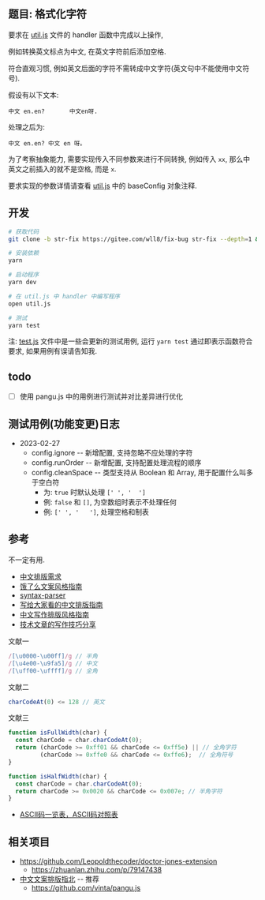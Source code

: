 ## 题目: 格式化字符

要求在 [util.js](./util.js) 文件的 handler 函数中完成以上操作,

例如转换英文标点为中文, 在英文字符前后添加空格.

符合直观习惯, 例如英文后面的字符不需转成中文字符(英文句中不能使用中文符号).

假设有以下文本:

```text
中文 en.en?		中文en呀.
```

处理之后为:

```text
中文 en.en? 中文 en 呀。
```

为了考察抽象能力, 需要实现传入不同参数来进行不同转换, 例如传入 `xx`, 那么中英文之前插入的就不是空格, 而是 `x`.

要求实现的参数详情请查看 [util.js](./util.js) 中的 baseConfig 对象注释.

## 开发

```sh
# 获取代码
git clone -b str-fix https://gitee.com/wll8/fix-bug str-fix --depth=1 && cd str-fix

# 安装依赖
yarn

# 启动程序
yarn dev

# 在 util.js 中 handler 中编写程序
open util.js

# 测试
yarn test
```

注: [test.js](./test.js) 文件中是一些会更新的测试用例, 运行 `yarn test` 通过即表示函数符合要求, 如果用例有误请告知我.

## todo
- [ ] 使用 pangu.js 中的用例进行测试并对比差异进行优化

## 测试用例(功能变更)日志
- 2023-02-27
  - config.ignore -- 新增配置, 支持忽略不应处理的字符
  - config.runOrder -- 新增配置, 支持配置处理流程的顺序
  - config.cleanSpace -- 类型支持从 Boolean 和 Array, 用于配置什么叫多于空白符
    - 为: `true` 时默认处理 `[' ', '	']`
    - 例: `false` 和 `[]`, 为空数组时表示不处理任何
    - 例: `[' ', '	']`, 处理空格和制表

## 参考
不一定有用.

- [中文排版需求](https://w3c.github.io/clreq/)
- [饿了么文案风格指南](https://github.com/ElemeFE/style-guide/blob/master/copywriter.md)
- [syntax-parser](https://github.com/ascoders/syntax-parser)
- [写给大家看的中文排版指南](https://zhuanlan.zhihu.com/p/20506092)
- [中文写作排版风格指南](https://github.com/RightCapitalHQ/chinese-style-guide)
- [技术文章的写作技巧分享](https://github.com/ziyi2/ziyi2.github.io/issues/13)

文献一
``` js
/[\u0000-\u00ff]/g // 半角
/[\u4e00-\u9fa5]/g // 中文
/[\uff00-\uffff]/g // 全角
```

文献二
``` js
charCodeAt(0) <= 128 // 英文
```

文献三
``` js
function isFullWidth(char) {
  const charCode = char.charCodeAt(0);
  return (charCode >= 0xff01 && charCode <= 0xff5e) || // 全角字符
         (charCode >= 0xffe0 && charCode <= 0xffe6);  // 全角符号
}

function isHalfWidth(char) {
  const charCode = char.charCodeAt(0);
  return charCode >= 0x0020 && charCode <= 0x007e; // 半角字符
}
```

- [ASCII码一览表，ASCII码对照表](http://c.biancheng.net/c/ascii/)

## 相关项目
- https://github.com/Leopoldthecoder/doctor-jones-extension
  - https://zhuanlan.zhihu.com/p/79147438
- [中文文案排版指北](https://github.com/sparanoid/chinese-copywriting-guidelines/blob/master/README.zh-Hans.md) -- 推荐
  - https://github.com/vinta/pangu.js
